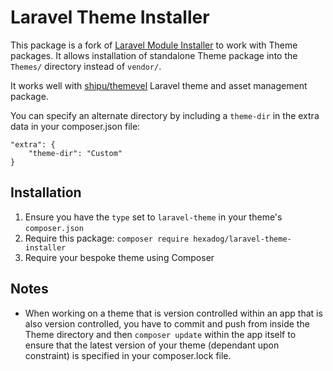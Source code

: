 # Laravel Theme Installer
This package is a fork of [Laravel Module Installer](https://github.com/joshbrw/laravel-module-installer) to work with Theme packages.
It allows installation of standalone Theme package into the `Themes/` directory instead of `vendor/`.

It works well with [shipu/themevel](https://github.com/Shipu/themevel) Laravel theme and asset management package.

You can specify an alternate directory by including a `theme-dir` in the extra data in your composer.json file:

    "extra": {
        "theme-dir": "Custom"
    }

## Installation

1. Ensure you have the `type` set to `laravel-theme` in your theme's `composer.json`
2. Require this package: `composer require hexadog/laravel-theme-installer`
3. Require your bespoke theme using Composer

## Notes

* When working on a theme that is version controlled within an app that is also version controlled, you have to commit and push from inside the Theme directory and then `composer update` within the app itself to ensure that the latest version of your theme (dependant upon constraint) is specified in your composer.lock file.
